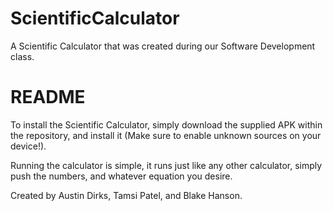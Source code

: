 # ScientificCalculator
A Scientific Calculator that was created during our Software Development class.


# README
To install the Scientific Calculator, simply download the supplied APK within the repository, and install it (Make sure to enable unknown sources on your device!).

Running the calculator is simple, it runs just like any other calculator, simply push the numbers, and whatever equation you desire.

Created by Austin Dirks, Tamsi Patel, and Blake Hanson.
